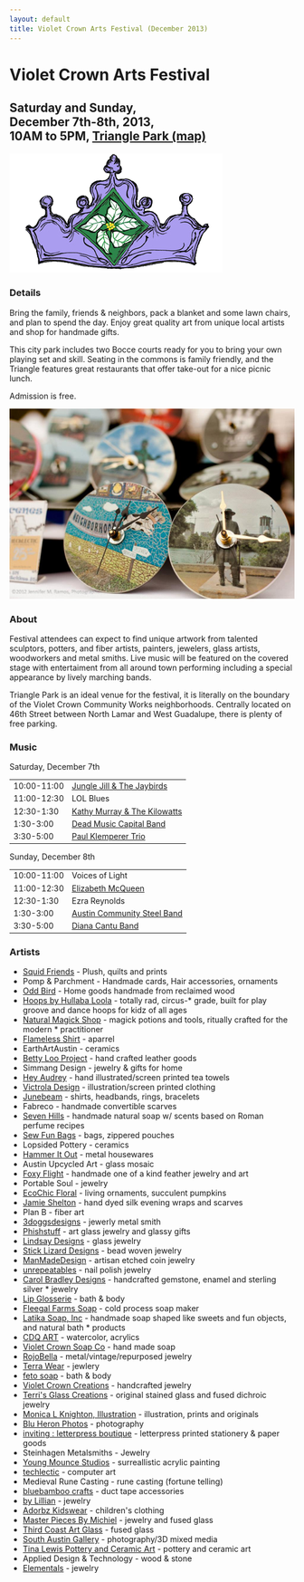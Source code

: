 ```yaml
---
layout: default
title: Violet Crown Arts Festival (December 2013)
---
```


<div class="container">
	<div class="row">
		<div class="col-md-8">
			<h1>Violet Crown Arts Festival</h1>
			<h2>
				Saturday and Sunday,<br>
				December 7th-8th, 2013,<br>
				10AM to 5PM,
				<a href="https://plus.google.com/100912139126813023202/about?gl=us&amp;hl=en">Triangle Park (map)</a>
			</h2>
		</div>
		<div class="col-md-4"><img src="img/vcarts_crown.png" class="img-responsive"></div>
	</div>
</div>

### Details

Bring the family, friends & neighbors, pack a blanket and some lawn chairs,
and plan to spend the day. Enjoy great quality art from unique local artists
and shop for handmade gifts.

This city park includes two Bocce courts ready for you to bring your
own playing set and skill. Seating in the commons is family friendly,
and the Triangle features great restaurants that offer take-out for
a nice picnic lunch.

Admission is free.

<img src="img/vccw_clocks.jpg" class="img-responsive">

### About

Festival attendees can expect to find unique artwork from talented sculptors,
potters, and fiber artists, painters, jewelers, glass artists, woodworkers and
metal smiths. Live music will be featured on the covered stage with
entertaiment from all around town performing including a special appearance by
lively marching bands.

Triangle Park is an ideal venue for the festival, it is literally on the
boundary of the Violet Crown Community Works neighborhoods. Centrally located
on 46th Street between North Lamar and West Guadalupe, there is plenty of free
parking.

### Music

Saturday, December 7th

<table class="table table-striped">
<tr><td>10:00-11:00 <td> <a href="http://www.greensongs.com/jilljarboe/">Jungle Jill &amp; The Jaybirds</a>
<tr><td>11:00-12:30 <td> LOL Blues
<tr><td>12:30-1:30  <td> <a href="http://kathymurraysongwriter.wordpress.com/">Kathy Murray &amp; The Kilowatts</a>
<tr><td>1:30-3:00   <td> <a href="http://dmcband.org/">Dead Music Capital Band</a>
<tr><td>3:30-5:00   <td> <a href="http://www.pksax.com/">Paul Klemperer Trio</a>
</table>

Sunday, December 8th

<table class="table table-striped">
<tr><td>10:00-11:00 <td> Voices of Light
<tr><td>11:00-12:30 <td> <a href="http://www.elizabeth-mcqueen.com/">Elizabeth McQueen</a>
<tr><td>12:30-1:30  <td> Ezra Reynolds
<tr><td>1:30-3:00   <td> <a href="http://www.austincommunitysteelband.org/">Austin Community Steel Band</a>
<tr><td>3:30-5:00   <td> <a href="http://www.dianacantu.com/">Diana Cantu Band</a>
</table>

### Artists

* [Squid Friends](http://www.squidfriends.com) - Plush, quilts and prints
* Pomp & Parchment - Handmade cards, Hair accessories, ornaments
* [Odd Bird](http://www.oddbirdshop.com) - Home goods handmade from reclaimed wood
* [Hoops by Hullaba Loola](https://www.facebook.com/pages/Hoops-by-Hullaba-Loola/103331009703181) - totally rad, circus-* grade, built for play groove and dance hoops for kidz of all ages
* [Natural Magick Shop](http://naturalmagickshop.com) - magick potions and tools, ritually crafted for the modern * practitioner
* [Flameless Shirt](http://www.flamelessshirt.com) - aparrel
* EarthArtAustin - ceramics
* [Betty Loo Project](http://bettylooproject.bigcartel.com/) - hand crafted leather goods
* Simmang Design - jewelry & gifts for home
* [Hey Audrey]( http://www.heyaudrey.com) - hand illustrated/screen printed tea towels
* [Victrola Design](http://www.victrolastudio.com) - illustration/screen printed clothing
* [Junebeam](http://www.etsy.com/shop/junebeam) - shirts, headbands, rings, bracelets
* Fabreco - handmade convertible scarves
* [Seven Hills](http://ancientscent.com) - handmade natural soap w/ scents based on Roman perfume recipes
* [Sew Fun Bags](http://facebook.com/sewfunbags) - bags, zippered pouches
* Lopsided Pottery - ceramics
* [Hammer It Out](http://www.hammeritout.etsy.com) - metal housewares
* Austin Upcycled Art - glass mosaic
* [Foxy Flight](http://www.facebook.com/foxyflight) - handmade one of a kind feather jewelry and art
* Portable Soul - jewelry
* [EcoChic Floral](http://www.ecochicfloral.com) - living ornaments, succulent pumpkins
* [Jamie Shelton](http://archeomoderndesigns.com) - hand dyed silk evening wraps and scarves
* Plan B - fiber art
* [3doggsdesigns](http://3doggsdesigns.etsy.com) - jewerly metal smith
* [Phishstuff](http://www.phishstuff.etsy.com) - art glass jewelry and glassy gifts
* [Lindsay Designs](http://www.Lindsay-Designs.net) - glass jewelry
* [Stick Lizard Designs](http://www.StickLizardDesigns.com) - bead woven jewelry
* [ManMadeDesign](https://www.etsy.com/shop/ManMadeDesign) - artisan etched coin jewelry
* [unrepeatables](http://www.unrepeatables.com) - nail polish jewelry
* [Carol Bradley Designs](https://www.etsy.com/shop/carolbradley) - handcrafted gemstone, enamel and sterling silver * jewelry
* [Lip Glosserie](http://lipglosserie.etsy.com) - bath & body
* [Fleegal Farms Soap](http://www.fleegalfarms.com) - cold process soap maker
* [Latika Soap, Inc](http://www.latikasoap.com) - handmade soap shaped like sweets and fun objects, and natural bath * products
* [CDQ ART](http://cdqart.com) - watercolor, acrylics
* [Violet Crown Soap Co](http://violetcrownsoap.com) - hand made soap
* [RojoBella](http://www.facebook.com/elena.ford.37/) - metal/vintage/repurposed jewelry
* [Terra Wear](https://twitter.com/TerraWear) - jewlery
* [feto soap](http://fetosoap.com/) - bath & body
* [Violet Crown Creations](http://www.violetcrowncreations.com) - handcrafted jewelry
* [Terri's Glass Creations](http://www.terrisglasscreations.com) - original stained glass and fused dichroic jewelry
* [Monica L Knighton, Illustration](http://monicalknighton.com/) - illustration, prints and originals
* [Blu Heron Photos](http://rondessain.com) - photography
* [inviting : letterpress boutique](http://www.shopinviting.com) - letterpress printed stationery & paper goods
* Steinhagen Metalsmiths - Jewelry
* [Young Mounce Studios](http://www.lefthandart.com) - surreallistic acrylic painting
* [techlectic](http://www.techlectic.com) - computer art
* Medieval Rune Casting - rune casting (fortune telling)
* [bluebamboo crafts](http://www.bluebamboo.etsy.com) - duct tape accessories
* [by Lillian](http://www.bylillian.com) - jewelry
* [Adorbz Kidswear](http://www.totesadorbz.com) - children's clothing
* [Master Pieces By Michiel](http://masterpiecesbymichiel.com) - jewelry and fused glass
* [Third Coast Art Glass](http://thirdcoastartglass.blog.com/) - fused glass
* [South Austin Gallery](http://southaustingallery.com) - photography/3D mixed media
* [Tina Lewis Pottery and Ceramic Art](http://tinalewis.etsy.com) - pottery and ceramic art
* Applied Design & Technology - wood & stone
* [Elementals](http://gems23rd.blogspot.com) - jewelry